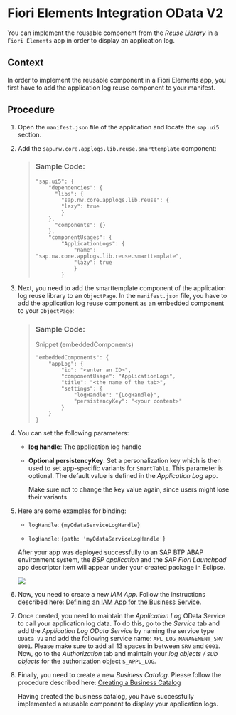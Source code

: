 <!-- loio69263dfde8814ed19646a68675bb5143 -->

# Fiori Elements Integration OData V2

You can implement the reusable component from the *Reuse Library* in a `Fiori Elements` app in order to display an application log.



## Context

In order to implement the reusable component in a Fiori Elements app, you first have to add the application log reuse component to your manifest.



## Procedure

1.  Open the `manifest.json` file of the application and locate the `sap.ui5` section.

2.  Add the `sap.nw.core.applogs.lib.reuse.smarttemplate` component:

    > ### Sample Code:  
    > ```
    > "sap.ui5": {
    >     "dependencies": {
    >       "libs": {
    >         "sap.nw.core.applogs.lib.reuse": {
    >         "lazy": true
    >         }
    >     },
    >       "components": {}
    >     },
    >     "componentUsages": {
    >         "ApplicationLogs": {
    >             "name": "sap.nw.core.applogs.lib.reuse.smarttemplate",
    >             "lazy": true
    >             }
    >         }
    > ```

3.  Next, you need to add the smarttemplate component of the application log reuse library to an `ObjectPage`. In the `manifest.json` file, you have to add the application log reuse component as an embedded component to your `ObjectPage`:

    > ### Sample Code:  
    > Snippet \(embeddedComponents\)
    > 
    > ```
    > "embeddedComponents": {
    >     "appLog": {
    >         "id": "<enter an ID>",
    >         "componentUsage": "ApplicationLogs",
    >         "title": "<the name of the tab>",
    >         "settings": {
    >             "logHandle": "{LogHandle}",
    >             "persistencyKey": "<your content>"
    >         }
    >     }
    > }
    > ```

4.  You can set the following parameters:

    -   **log handle**: The application log handle

    -   **Optional persistencyKey**: Set a personalization key which is then used to set app-specific variants for `SmartTable`. This parameter is optional. The default value is defined in the *Application Log* app.

        Make sure not to change the key value again, since users might lose their variants.


5.  Here are some examples for binding:

    -   `logHandle`: `{myOdataServiceLogHandle}`

    -   `logHandle`: `{path: 'myOdataServiceLogHandle'}`


    After your app was deployed successfully to an SAP BTP ABAP environment system, the *BSP application* and the *SAP Fiori Launchpad* app descriptor item will appear under your created package in Eclipse.

    ![](images/Eclipse_ABAP_Environment_e0a96c5.png)

6.  Now, you need to create a new *IAM App*. Follow the instructions described here: [Defining an IAM App for the Business Service](defining-an-iam-app-for-the-business-service-3fb85a8.md).

7.  Once created, you need to maintain the *Application Log* OData Service to call your application log data. To do this, go to the *Service* tab and add the *Application Log OData Service* by naming the service type `OData V2` and add the following service name: `APL_LOG_MANAGEMENT_SRV 0001`. Please make sure to add all 13 spaces in between `SRV` and `0001`. Now, go to the *Authorization* tab and maintain your *log objects / sub objects* for the authorization object `S_APPL_LOG`.

8.  Finally, you need to create a new *Business Catalog*. Please follow the procedure described here: [Creating a Business Catalog](creating-a-business-catalog-d120838.md) 

    Having created the business catalog, you have successfully implemented a reusable component to display your application logs.


